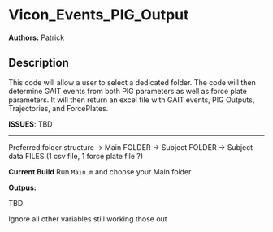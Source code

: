 # Vicon_Events_PIG_Output

**Authors:** Patrick

## Description

This code will allow a user to select a dedicated folder. The code will then determine GAIT events from both PIG parameters as well as force plate parameters. It will then return an excel file with GAIT events, PIG Outputs, Trajectories, and ForcePlates.

**ISSUES**: TBD

--------------------------------------------------------------------------------------------------

Preferred folder structure -> Main FOLDER -> Subject FOLDER -> Subject data FILES (1 csv file, 1 force plate file ?)


**Current Build** Run `Main.m` and choose your Main folder

**Outpus:** 

TBD

Ignore all other variables still working those out






